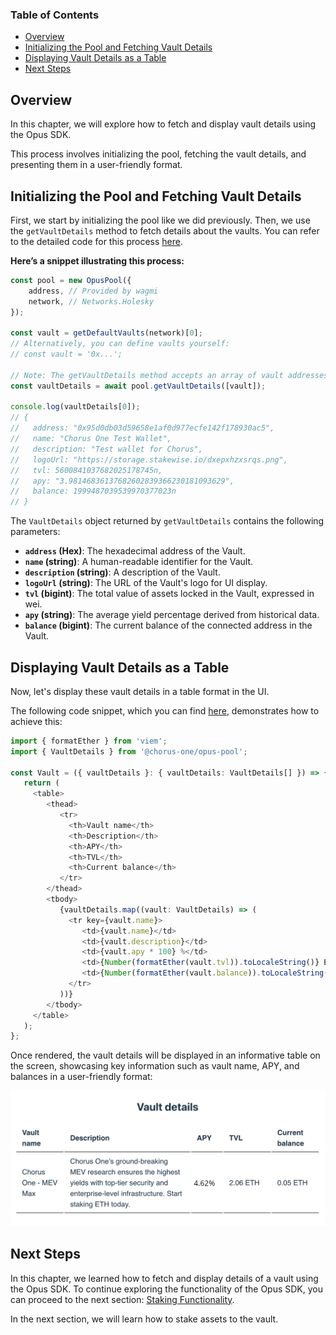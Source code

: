 

### Table of Contents

-   [Overview](#overview)
-   [Initializing the Pool and Fetching Vault Details](#initializing-the-pool-and-fetching-vault-details)
-   [Displaying Vault Details as a Table](#displaying-vault-details-as-a-table)
-   [Next Steps](#next-steps)

## Overview

In this chapter, we will explore how to fetch and display vault details using the Opus SDK. 

This process involves initializing the pool, fetching the vault details, and presenting them in a user-friendly format.

## Initializing the Pool and Fetching Vault Details

First, we start by initializing the pool like we did previously. Then, we use the `getVaultDetails` method to fetch details about the vaults. You can refer to the detailed code for this process [here][get-vault-details-usage]. 

**Here’s a snippet illustrating this process:**

```typescript
const pool = new OpusPool({
    address, // Provided by wagmi
    network, // Networks.Holesky
});

const vault = getDefaultVaults(network)[0];
// Alternatively, you can define vaults yourself:
// const vault = '0x...';

// Note: The getVaultDetails method accepts an array of vault addresses.
const vaultDetails = await pool.getVaultDetails([vault]);

console.log(vaultDetails[0]);
// {
//   address: "0x95d0db03d59658e1af0d977ecfe142f178930ac5",
//   name: "Chorus One Test Wallet",
//   description: "Test wallet for Chorus",
//   logoUrl: "https://storage.stakewise.io/dxepxhzxsrqs.png",
//   tvl: 5600841037682025178745n,
//   apy: "3.98146836137682602839366230181093629",
//   balance: 1999487039539970377023n
// }
```

The `VaultDetails` object returned by `getVaultDetails` contains the following parameters:

-   **`address` (Hex)**: The hexadecimal address of the Vault.
-   **`name` (string)**: A human-readable identifier for the Vault.
-   **`description` (string)**: A description of the Vault.
-   **`logoUrl` (string)**: The URL of the Vault's logo for UI display.
-   **`tvl` (bigint)**: The total value of assets locked in the Vault, expressed in wei.
-   **`apy` (string)**: The average yield percentage derived from historical data.
-   **`balance` (bigint)**: The current balance of the connected address in the Vault.

## Displaying Vault Details as a Table

Now, let's display these vault details in a table format in the UI. 

The following code snippet, which you can find [here][get-vault-details-ui], demonstrates how to achieve this:

```typescript
import { formatEther } from 'viem';
import { VaultDetails } from '@chorus-one/opus-pool';

const Vault = ({ vaultDetails }: { vaultDetails: VaultDetails[] }) => {
   return (
     <table>
        <thead>
           <tr>
             <th>Vault name</th>
             <th>Description</th>
             <th>APY</th>
             <th>TVL</th>
             <th>Current balance</th>
           </tr>
        </thead>
        <tbody>
           {vaultDetails.map((vault: VaultDetails) => (
             <tr key={vault.name}>
                <td>{vault.name}</td>
                <td>{vault.description}</td>
                <td>{vault.apy * 100} %</td>
                <td>{Number(formatEther(vault.tvl)).toLocaleString()} ETH</td>
                <td>{Number(formatEther(vault.balance)).toLocaleString()} ETH</td>
             </tr>
           ))}
        </tbody>
     </table>
   );
};
```

Once rendered, the vault details will be displayed in an informative table on the screen, showcasing key information such as vault name, APY, and balances in a user-friendly format:

![Vault details](../media/vaultDetails.png)

## Next Steps

In this chapter, we learned how to fetch and display details of a vault using the Opus SDK. To continue exploring the functionality of the Opus SDK, you can proceed to the next section: [Staking Functionality][stake]. 

In the next section, we will learn how to stake assets to the vault.

[get-vault-details-usage]: https://github.com/ChorusOne/opus-pool-demo/blob/main/src/hooks/useVaultDetails.ts#L43
[get-vault-details-ui]: https://github.com/ChorusOne/opus-pool-demo/blob/main/src/components/Vault.tsx#L31
[stake]: ./3-stake.md
